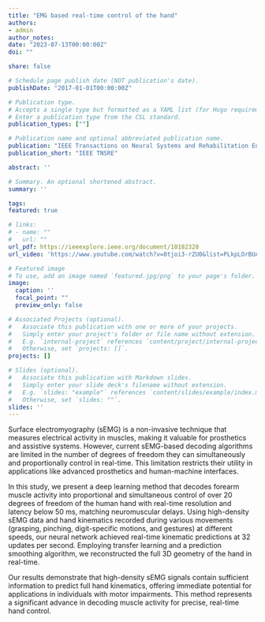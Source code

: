 ```yaml
---
title: "EMG based real-time control of the hand"
authors:
- admin
author_notes:
date: "2023-07-13T00:00:00Z"
doi: ""

share: false

# Schedule page publish date (NOT publication's date).
publishDate: "2017-01-01T00:00:00Z"

# Publication type.
# Accepts a single type but formatted as a YAML list (for Hugo requirements).
# Enter a publication type from the CSL standard.
publication_types: [""]

# Publication name and optional abbreviated publication name.
publication: "IEEE Transactions on Neural Systems and Rehabilitation Engineering"
publication_short: "IEEE TNSRE"

abstract: ''

# Summary. An optional shortened abstract.
summary: ''

tags:
featured: true

# links:
# - name: ""
#   url: ""
url_pdf: https://ieeexplore.ieee.org/document/10182328
url_video: 'https://www.youtube.com/watch?v=8tjoi3-rZU0&list=PLkpLOrBUAGCFQtzjLwz4_Yisga19Kt4uJ'

# Featured image
# To use, add an image named `featured.jpg/png` to your page's folder. 
image:
  caption: ''
  focal_point: ""
  preview_only: false

# Associated Projects (optional).
#   Associate this publication with one or more of your projects.
#   Simply enter your project's folder or file name without extension.
#   E.g. `internal-project` references `content/project/internal-project/index.md`.
#   Otherwise, set `projects: []`.
projects: []

# Slides (optional).
#   Associate this publication with Markdown slides.
#   Simply enter your slide deck's filename without extension.
#   E.g. `slides: "example"` references `content/slides/example/index.md`.
#   Otherwise, set `slides: ""`.
slides: ''
---
```


Surface electromyography (sEMG) is a non-invasive technique that measures electrical activity in muscles, making it valuable for prosthetics and assistive systems. However, current sEMG-based decoding algorithms are limited in the number of degrees of freedom they can simultaneously and proportionally control in real-time. This limitation restricts their utility in applications like advanced prosthetics and human-machine interfaces.

In this study, we present a deep learning method that decodes forearm muscle activity into proportional and simultaneous control of over 20 degrees of freedom of the human hand with real-time resolution and latency below 50 ms, matching neuromuscular delays. Using high-density sEMG data and hand kinematics recorded during various movements (grasping, pinching, digit-specific motions, and gestures) at different speeds, our neural network achieved real-time kinematic predictions at 32 updates per second. Employing transfer learning and a prediction smoothing algorithm, we reconstructed the full 3D geometry of the hand in real-time.

Our results demonstrate that high-density sEMG signals contain sufficient information to predict full hand kinematics, offering immediate potential for applications in individuals with motor impairments. This method represents a significant advance in decoding muscle activity for precise, real-time hand control.
